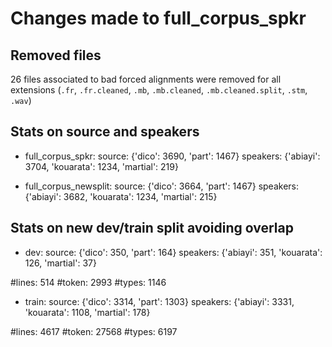 # Changes made to full_corpus_spkr

## Removed files

26 files associated to bad forced alignments were removed for all extensions (`.fr`, `.fr.cleaned`, `.mb`, `.mb.cleaned`, `.mb.cleaned.split`, `.stm`, `.wav`)


## Stats on source and speakers

- full_corpus_spkr:
source: {'dico': 3690, 'part': 1467}
speakers: {'abiayi': 3704, 'kouarata': 1234, 'martial': 219}

- full_corpus_newsplit:
source: {'dico': 3664, 'part': 1467}
speakers: {'abiayi': 3682, 'kouarata': 1234, 'martial': 215}


## Stats on new dev/train split avoiding overlap

- dev:
source: {'dico': 350, 'part': 164}
speakers: {'abiayi': 351, 'kouarata': 126, 'martial': 37}

\#lines: 514
\#token: 2993
\#types: 1146


- train:
source: {'dico': 3314, 'part': 1303}
speakers: {'abiayi': 3331, 'kouarata': 1108, 'martial': 178}

\#lines: 4617
\#token: 27568
\#types: 6197
